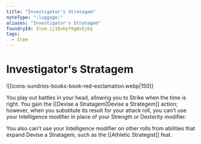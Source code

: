 ```yaml
---
title: "Investigator's Stratagem"
noteType: ":luggage:"
aliases: "Investigator's Stratagem"
foundryId: Item.1j1QvHyY9gWxQj8q
tags:
  - Item
---
```


# Investigator's Stratagem
![[icons-sundries-books-book-red-exclamation.webp|150]]

You play out battles in your head, allowing you to Strike when the time is right. You gain the [[Devise a Stratagem|Devise a Strategem]] action; however, when you substitute its result for your attack roll, you can't use your Intelligence modifier in place of your Strength or Dexterity modifier.

You also can't use your Intelligence modifier on other rolls from abilities that expand Devise a Stratagem, such as the [[Athletic Strategist]] feat.
